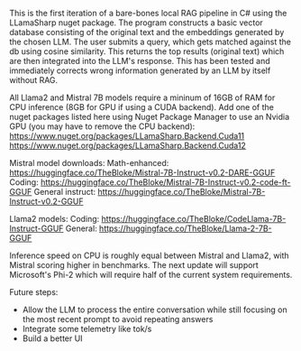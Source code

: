 This is the first iteration of a bare-bones local RAG pipeline in C# using the LLamaSharp nuget package. The program constructs a basic vector database consisting of the original text and the embeddings generated by the chosen LLM. The user submits a query, which gets matched against the db using cosine similarity. This returns the top results (original text) which are then integrated into the LLM's response. This has been tested and immediately corrects wrong information generated by an LLM by itself without RAG.

All Llama2 and Mistral 7B models require a mininum of 16GB of RAM for CPU inference (8GB for GPU if using a CUDA backend). 
Add one of the nuget packages listed here using Nuget Package Manager to use an Nvidia GPU (you may have to remove the CPU backend):
https://www.nuget.org/packages/LLamaSharp.Backend.Cuda11
https://www.nuget.org/packages/LLamaSharp.Backend.Cuda12

Mistral model downloads:
Math-enhanced: https://huggingface.co/TheBloke/Mistral-7B-Instruct-v0.2-DARE-GGUF
Coding: https://huggingface.co/TheBloke/Mistral-7B-Instruct-v0.2-code-ft-GGUF
General instruct: https://huggingface.co/TheBloke/Mistral-7B-Instruct-v0.2-GGUF 

Llama2 models:
Coding: https://huggingface.co/TheBloke/CodeLlama-7B-Instruct-GGUF
General: https://huggingface.co/TheBloke/Llama-2-7B-GGUF

Inference speed on CPU is roughly equal between Mistral and Llama2, with Mistral scoring higher in benchmarks. The next update will support Microsoft's Phi-2 which will require half of the current system requirements.

Future steps:
- Allow the LLM to process the entire conversation while still focusing on the most recent prompt to avoid repeating answers
- Integrate some telemetry like tok/s
- Build a better UI
